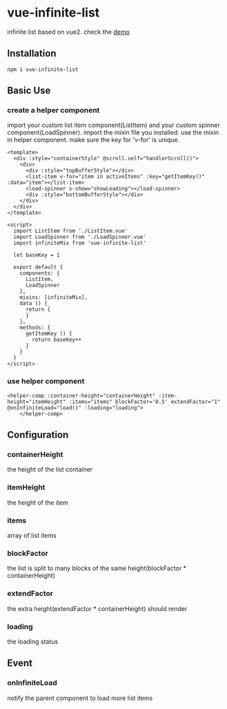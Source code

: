 # vue-infinite-list
infinite list based on vue2. check the [demo](https://legeneek.github.io/vue-infinite-list/index.html)

## Installation
```
npm i vue-infinite-list
```

## Basic Use

### create a helper component

import your custom list item component(ListItem) and your custom spinner component(LoadSpinner).
import the mixin file you installed.
use the mixin in helper component.
make sure the key for 'v-for' is unique.

```vue
<template>
  <div :style="containerStyle" @scroll.self="handlerScroll()">
    <div>
      <div :style="topBufferStyle"></div>
      <list-item v-for="item in activeItems" :key="getItemKey()" :data="item"></list-item>
      <load-spinner v-show="showLoading"></load-spinner>
      <div :style="bottomBufferStyle"></div>
    </div>
  </div>
</template>

<script>
  import ListItem from './ListItem.vue'
  import LoadSpinner from './LoadSpinner.vue'
  import infiniteMix from 'vue-infinite-list'

  let baseKey = 1

  export default {
    components: {
      ListItem,
      LoadSpinner
    },
    mixins: [infiniteMix],
    data () {
      return {
      }
    },
    methods: {
      getItemKey () {
        return baseKey++
      }
    }
  }
</script>
```

### use helper component 

```vue
<helper-comp :container-height="containerHeight" :item-height="itemHeight" :items="items" blockFactor='0.5' extendFactor="1" @onInfiniteLoad="load()" :loading="loading">
    </helper-comp>
```

## Configuration

### containerHeight
the height of the list container

### itemHeight
the height of the item

### items
array of list items

### blockFactor
the list is split to many blocks of the same height(blockFactor * containerHeight)

### extendFactor
the extra height(extendFactor * containerHeight) should render

### loading
the loading status

## Event

### onInfiniteLoad
notify the parent component to load more list items
